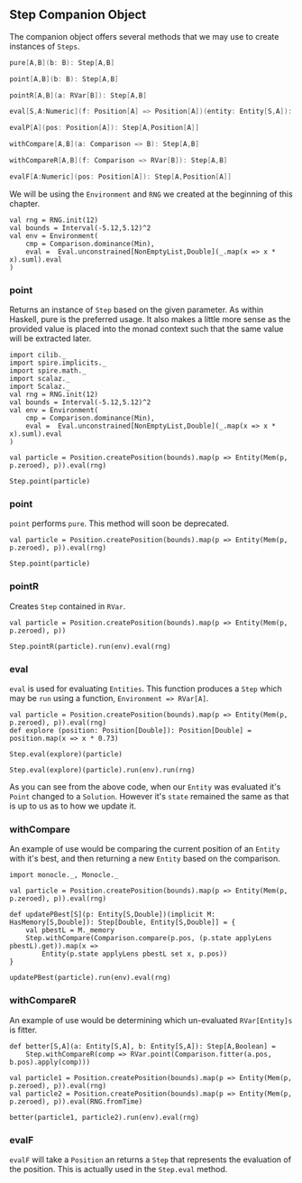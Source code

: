 ## Step Companion Object

The companion object offers several methods that we may use to create
instances of `Steps`.

```scala
pure[A,B](b: B): Step[A,B]

point[A,B](b: B): Step[A,B]

pointR[A,B](a: RVar[B]): Step[A,B]

eval[S,A:Numeric](f: Position[A] => Position[A])(entity: Entity[S,A]): Step[A,Entity S,A]

evalP[A](pos: Position[A]): Step[A,Position[A]]

withCompare[A,B](a: Comparison => B): Step[A,B]

withCompareR[A,B](f: Comparison => RVar[B]): Step[A,B]

evalF[A:Numeric](pos: Position[A]): Step[A,Position[A]]
```

We will be using the `Environment` and `RNG` we created at the
beginning of this chapter.

```
val rng = RNG.init(12)
val bounds = Interval(-5.12,5.12)^2
val env = Environment(
    cmp = Comparison.dominance(Min),
    eval =  Eval.unconstrained[NonEmptyList,Double](_.map(x => x * x).suml).eval
)
```

### point

Returns an instance of `Step` based on the given parameter. As within Haskell,
pure is the preferred usage. It also makes a little more sense as the provided
value is placed into the monad context such that the same value will be
extracted later.

```tut:book:invisible
import cilib._
import spire.implicits._
import spire.math._
import scalaz._
import Scalaz._
val rng = RNG.init(12)
val bounds = Interval(-5.12,5.12)^2
val env = Environment(
    cmp = Comparison.dominance(Min),
    eval =  Eval.unconstrained[NonEmptyList,Double](_.map(x => x * x).suml).eval
)
```
```tut:book:silent
val particle = Position.createPosition(bounds).map(p => Entity(Mem(p, p.zeroed), p)).eval(rng)
```
```tut:book
Step.point(particle)
```

### point

`point` performs `pure`. This method will soon be deprecated.

```tut:book:silent
val particle = Position.createPosition(bounds).map(p => Entity(Mem(p, p.zeroed), p)).eval(rng)
```
```tut:book
Step.point(particle)
```

### pointR

Creates `Step` contained in `RVar`.

```tut:book:silent
val particle = Position.createPosition(bounds).map(p => Entity(Mem(p, p.zeroed), p))
```
```tut:book
Step.pointR(particle).run(env).eval(rng)
```

### eval

`eval` is used for evaluating `Entities`.  This function produces a
`Step` which may be `run` using a function, `Environment => RVar[A]`.

```tut:book
val particle = Position.createPosition(bounds).map(p => Entity(Mem(p, p.zeroed), p)).eval(rng)
def explore (position: Position[Double]): Position[Double] = position.map(x => x * 0.73)

Step.eval(explore)(particle)
```

```tut:book:silent
Step.eval(explore)(particle).run(env).run(rng)
```

As you can see from the above code, when our `Entity` was evaluated
it's `Point` changed to a `Solution`.  However it's `state` remained
the same as that is up to us as to how we update it.

### withCompare

An example of use would be comparing the current position of an
`Entity` with it's best, and then returning a new `Entity` based on
the comparison.

```tut:book:silent
import monocle._, Monocle._

val particle = Position.createPosition(bounds).map(p => Entity(Mem(p, p.zeroed), p)).eval(rng)

def updatePBest[S](p: Entity[S,Double])(implicit M: HasMemory[S,Double]): Step[Double, Entity[S,Double]] = {
    val pbestL = M._memory
    Step.withCompare(Comparison.compare(p.pos, (p.state applyLens pbestL).get)).map(x =>
        Entity(p.state applyLens pbestL set x, p.pos))
}
```

```tut:book
updatePBest(particle).run(env).eval(rng)
```

### withCompareR

An example of use would be determining which un-evaluated
`RVar[Entity]s` is fitter.

```tut:book:silent
def better[S,A](a: Entity[S,A], b: Entity[S,A]): Step[A,Boolean] =
    Step.withCompareR(comp => RVar.point(Comparison.fitter(a.pos, b.pos).apply(comp)))

val particle1 = Position.createPosition(bounds).map(p => Entity(Mem(p, p.zeroed), p)).eval(rng)
val particle2 = Position.createPosition(bounds).map(p => Entity(Mem(p, p.zeroed), p)).eval(RNG.fromTime)
```

```tut:book
better(particle1, particle2).run(env).eval(rng)
```

### evalF

`evalF` will take a `Position` an returns a `Step` that represents the
evaluation of the position.  This is actually used in the `Step.eval`
method.
